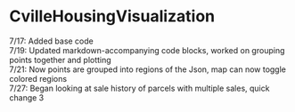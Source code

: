 # CvilleHousingVisualization
7/17: Added base code <br />
7/19: Updated markdown-accompanying code blocks, worked on grouping points together and plotting  <br />
7/21: Now points are grouped into regions of the Json, map can now toggle colored regions <br />
7/27: Began looking at sale history of parcels with multiple sales, quick change 3
